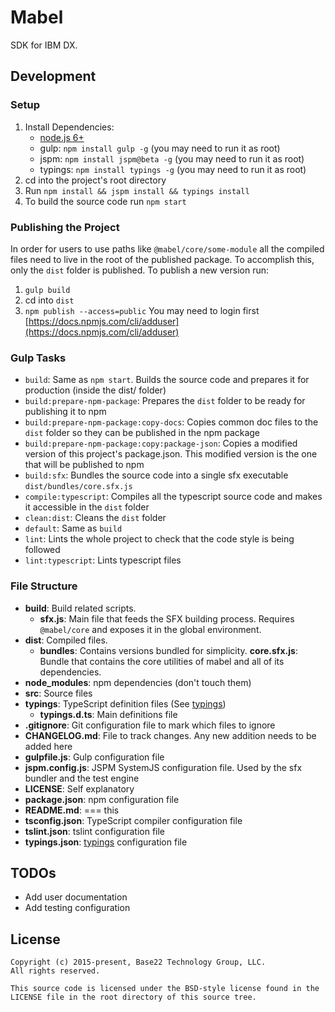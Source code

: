 # Mabel

SDK for IBM DX.

## Development

### Setup

1. Install Dependencies:
    - [node.js 6+](https://nodejs.org/en/)
    - gulp: `npm install gulp -g` (you may need to run it as root)
    - jspm: `npm install jspm@beta -g` (you may need to run it as root)
    - typings: `npm install typings -g` (you may need to run it as root)
2. cd into the project's root directory
3. Run `npm install && jspm install && typings install`
4. To build the source code run `npm start`

### Publishing the Project

In order for users to use paths like `@mabel/core/some-module` all the compiled files need to live in the root of the published package. To accomplish this, only the `dist` folder is published. 
To publish a new version run:
1. `gulp build`
2. cd into `dist`
3. `npm publish --access=public`
You may need to login first [https://docs.npmjs.com/cli/adduser](https://docs.npmjs.com/cli/adduser)

### Gulp Tasks

- `build`: Same as `npm start`. Builds the source code and prepares it for production (inside the dist/ folder)
- `build:prepare-npm-package`: Prepares the `dist` folder to be ready for publishing it to npm
- `build:prepare-npm-package:copy-docs`: Copies common doc files to the `dist` folder so they can be published in the npm package
- `build:prepare-npm-package:copy:package-json`: Copies a modified version of this project's package.json. This modified version is the one that will be published to npm
- `build:sfx`: Bundles the source code into a single sfx executable `dist/bundles/core.sfx.js`
- `compile:typescript`: Compiles all the typescript source code and makes it accessible in the `dist` folder
- `clean:dist`: Cleans the `dist` folder
- `default`: Same as `build`
- `lint`: Lints the whole project to check that the code style is being followed
- `lint:typescript`: Lints typescript files

### File Structure

- **build**: Build related scripts.
    - **sfx.js**: Main file that feeds the SFX building process. Requires `@mabel/core` and exposes it in the global environment.
- **dist**: Compiled files.
    - **bundles**: Contains versions bundled for simplicity.
        **core.sfx.js**: Bundle that contains the core utilities of mabel and all of its dependencies.
- **node_modules**: npm dependencies (don't touch them)
- **src**: Source files
- **typings**: TypeScript definition files (See [typings](https://github.com/typings/typings))
    - **typings.d.ts**: Main definitions file
- **.gitignore**: Git configuration file to mark which files to ignore
- **CHANGELOG.md**: File to track changes. Any new addition needs to be added here
- **gulpfile.js**: Gulp configuration file
- **jspm.config.js**: JSPM SystemJS configuration file. Used by the sfx bundler and the test engine
- **LICENSE**: Self explanatory
- **package.json**: npm configuration file
- **README.md**: === this
- **tsconfig.json**: TypeScript compiler configuration file
- **tslint.json**: tslint configuration file
- **typings.json**: [typings](https://github.com/typings/typings) configuration file

## TODOs
- Add user documentation
- Add testing configuration

## License

	Copyright (c) 2015-present, Base22 Technology Group, LLC.
	All rights reserved.

	This source code is licensed under the BSD-style license found in the
	LICENSE file in the root directory of this source tree.
